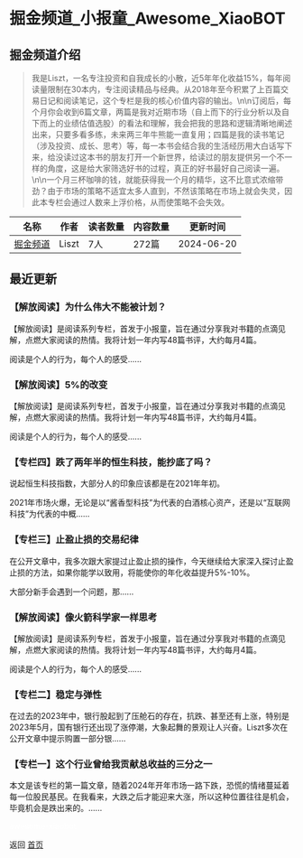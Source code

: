 # 掘金频道_小报童_Awesome_XiaoBOT

## 掘金频道介绍
> 我是Liszt，一名专注投资和自我成长的小散，近5年年化收益15%，每年阅读量限制在30本内，专注阅读精品与经典。从2018年至今积累了上百篇交易日记和阅读笔记，这个专栏是我的核心价值内容的输出。\n\n订阅后，每个月你会收到6篇文章，两篇是我对近期市场（自上而下的行业分析以及自下而上的业绩估值选股）的看法和理解，我会把我的思路和逻辑清晰地阐述出来，只要多看多练，未来两三年牛熊能一直复用；四篇是我的读书笔记（涉及投资、成长、思考）等，每一本书会结合我的生活经历用大白话写下来，给没读过这本书的朋友打开一个新世界，给读过的朋友提供另一个不一样的角度，这是给大家筛选好书的过程，真正的好书最好自己阅读一遍。\n\n一个月三杯咖啡的钱，就能获得我一个月的精华，这不比意式浓缩带劲？由于市场的策略不适宜太多人直到，不然该策略在市场上就会失灵，因此本专栏会通过人数来上浮价格，从而使策略不会失效。  
  


|名称|作者|读者数量|内容数量|更新时间|
|---|---|---|---|---|
|[掘金频道](https://xiaobot.net/p/lisztchannel?refer=9c3f1c95-a052-465a-9902-f6d75080262a)|Liszt|7人|272篇|2024-06-20|

## 最近更新
### 【解放阅读】为什么伟大不能被计划？

【解放阅读】是阅读系列专栏，首发于小报童，旨在通过分享我对书籍的点滴见解，点燃大家阅读的热情。我将计划一年内写48篇书评，大约每月4篇。

阅读是个人的行为，每个人的感受......

### 【解放阅读】5%的改变

【解放阅读】是阅读系列专栏，首发于小报童，旨在通过分享我对书籍的点滴见解，点燃大家阅读的热情。我将计划一年内写48篇书评，大约每月4篇。

阅读是个人的行为，每个人的感受......

### 【专栏四】跌了两年半的恒生科技，能抄底了吗？

说起恒生科技指数，大部分人的印象应该都是在2021年年初。



2021年市场火爆，无论是以“酱香型科技”为代表的白酒核心资产，还是以“互联网科技”为代表的中概......

### 【专栏三】止盈止损的交易纪律

在公开文章中，我多次跟大家提过止盈止损的操作，今天继续给大家深入探讨止盈止损的方法，如果你能学以致用，将能使你的年化收益提升5%-10%。

大部分新手会遇到一个问题，那......

### 【解放阅读】像火箭科学家一样思考

【解放阅读】是阅读系列专栏，首发于小报童，旨在通过分享我对书籍的点滴见解，点燃大家阅读的热情。我将计划一年内写48篇书评，大约每月4篇。

阅读是个人的行为，每个人的感受......

### 【专栏二】稳定与弹性

在过去的2023年中，银行股起到了压舱石的存在，抗跌、甚至还有上涨，特别是2023年5月，国有银行还出现了涨停潮，大象起舞的景观让人兴奋。Liszt多次在公开文章中提示购置一部分银......

### 【专栏一】这个行业曾给我贡献总收益的三分之一

本文是该专栏的第一篇文章，随着2024年开年市场一路下跌，恐慌的情绪蔓延着每一位股民基民。在我看来，大跌之后才能迎来大涨，所以这种位置往往是机会，毕竟机会是跌出来的。......


<a href="https://github.com/Reno9527/awesome-xiaobot" style="color: white; text-decoration: none;">awesome-xiaobot</a>

返回 [首页](../README.md)
